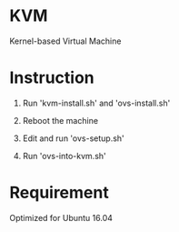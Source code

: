 # KVM

Kernel-based Virtual Machine

# Instruction

1. Run 'kvm-install.sh' and 'ovs-install.sh'

2. Reboot the machine

3. Edit and run 'ovs-setup.sh'

4. Run 'ovs-into-kvm.sh'

# Requirement
Optimized for Ubuntu 16.04
